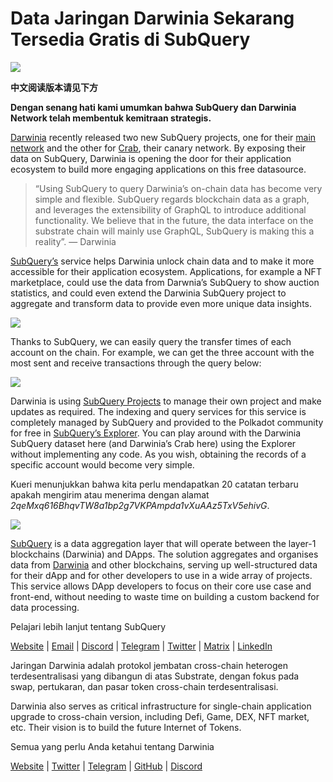# Data Jaringan Darwinia Sekarang Tersedia Gratis di SubQuery

![](https://miro.medium.com/max/1400/0*7_sagAfI_wTKePuH)

**中文阅读版本请见下方**

**Dengan senang hati kami umumkan bahwa SubQuery dan Darwinia Network telah membentuk kemitraan strategis.**

[Darwinia](https://darwinia.network/) recently released two new SubQuery projects, one for their [main network](https://explorer.subquery.network/subquery/darwinia-network/darwinia) and the other for [Crab](https://explorer.subquery.network/subquery/darwinia-network/crab), their canary network. By exposing their data on SubQuery, Darwinia is opening the door for their application ecosystem to build more engaging applications on this free datasource.

> “Using SubQuery to query Darwinia’s on-chain data has become very simple and flexible. SubQuery regards blockchain data as a graph, and leverages the extensibility of GraphQL to introduce additional functionality. We believe that in the future, the data interface on the substrate chain will mainly use GraphQL, SubQuery is making this a reality”. — Darwinia

[SubQuery’s](https://subquery.network/) service helps Darwinia unlock chain data and to make it more accessible for their application ecosystem. Applications, for example a NFT marketplace, could use the data from Darwnia’s SubQuery to show auction statistics, and could even extend the Darwinia SubQuery project to aggregate and transform data to provide even more unique data insights.

![](https://miro.medium.com/max/1400/0*n2sGrQWOkIFXxMnq)

Thanks to SubQuery, we can easily query the transfer times of each account on the chain. For example, we can get the three account with the most sent and receive transactions through the query below:

![](https://miro.medium.com/max/1400/0*gfS6ksjUL9fR9XA7)

Darwinia is using [SubQuery Projects](https://project.subquery.network/) to manage their own project and make updates as required. The indexing and query services for this service is completely managed by SubQuery and provided to the Polkadot community for free in [SubQuery’s Explorer](https://explorer.subquery.network/). You can play around with the Darwinia SubQuery dataset here (and Darwinia’s Crab here) using the Explorer without implementing any code. As you wish, obtaining the records of a specific account would become very simple.

Kueri menunjukkan bahwa kita perlu mendapatkan 20 catatan terbaru apakah mengirim atau menerima dengan alamat _2qeMxq616BhqvTW8a1bp2g7VKPAmpda1vXuAAz5TxV5ehivG_.

![](https://miro.medium.com/max/1400/0*z-9giNk4RnhxliYy)

[SubQuery](https://subquery.network/) is a data aggregation layer that will operate between the layer-1 blockchains (Darwinia) and DApps. The solution aggregates and organises data from [Darwinia](https://darwinia.network/) and other blockchains, serving up well-structured data for their dApp and for other developers to use in a wide array of projects. This service allows DApp developers to focus on their core use case and front-end, without needing to waste time on building a custom backend for data processing.

Pelajari lebih lanjut tentang SubQuery

[Website](https://subquery.network/) | [Email](mailto:hello@subquery.network) | [Discord](https://discord.com/invite/78zg8aBSMG) | [Telegram](https://t.me/subquerynetwork) | [Twitter](https://twitter.com/subquerynetwork) | [Matrix](https://matrix.to/#/#subquery:matrix.org) | [LinkedIn](https://www.linkedin.com/company/subquery)

Jaringan Darwinia adalah protokol jembatan cross-chain heterogen terdesentralisasi yang dibangun di atas Substrate, dengan fokus pada swap, pertukaran, dan pasar token cross-chain terdesentralisasi.

Darwinia also serves as critical infrastructure for single-chain application upgrade to cross-chain version, including Defi, Game, DEX, NFT market, etc. Their vision is to build the future Internet of Tokens.

Semua yang perlu Anda ketahui tentang Darwinia

[Website](https://darwinia.network/) | [Twitter](https://twitter.com/DarwiniaNetwork) | [Telegram](https://t.me/DarwiniaNetwork) | [GitHub](https://github.com/darwinia-network) | [Discord](https://discord.gg/KMZVeyM)